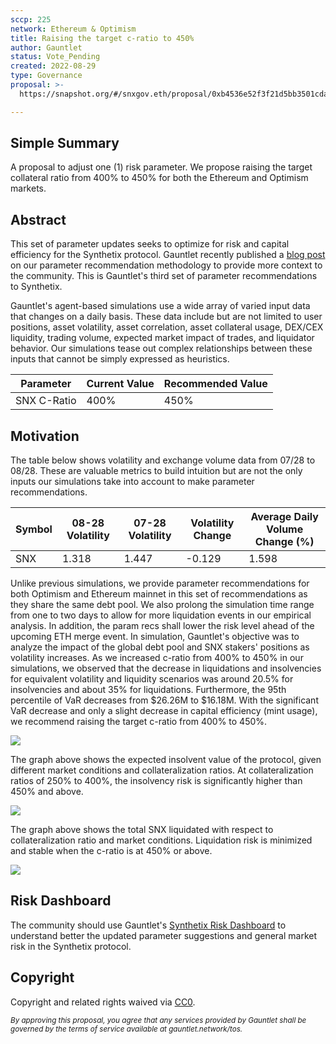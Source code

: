 ```yaml
---
sccp: 225
network: Ethereum & Optimism
title: Raising the target c-ratio to 450%
author: Gauntlet
status: Vote_Pending
created: 2022-08-29
type: Governance
proposal: >-
  https://snapshot.org/#/snxgov.eth/proposal/0xb4536e52f3f21d5bb3501cda634d172d4bc51df8c47654915654691860589b17

---
```



## Simple Summary

A proposal to adjust one (1) risk parameter. We propose raising the target collateral ratio from 400% to 450% for both the Ethereum and Optimism markets.

## Abstract



This set of parameter updates seeks to optimize for risk and capital efficiency for the Synthetix protocol. Gauntlet recently published a [blog post](https://medium.com/gauntlet-networks/gauntlets-parameter-recommendation-methodology-8591478a0c1c) on our parameter recommendation methodology to provide more context to the community. This is Gauntlet's third set of parameter recommendations to Synthetix.

Gauntlet's agent-based simulations use a wide array of varied input data that changes on a daily basis. These data include but are not limited to user positions, asset volatility, asset correlation, asset collateral usage, DEX/CEX liquidity, trading volume, expected market impact of trades, and liquidator behavior. Our simulations tease out complex relationships between these inputs that cannot be simply expressed as heuristics.


| Parameter | Current Value | Recommended Value |
| -------- | -------- | -------- |
| SNX C-Ratio     | 400%     | 450%     |

## Motivation


The table below shows volatility and exchange volume data from 07/28 to 08/28. These are valuable metrics to build intuition but are not the only inputs our simulations take into account to make parameter recommendations. 

|Symbol| 08-28 Volatility| 07-28 Volatility| Volatility Change| Average Daily Volume Change (%)  |
| ------ | ---------------- | --------------- | ----------------- | ----------- |
| SNX   | 	  1.318     |  1.447  | 	-0.129   |  1.598    |

Unlike previous simulations, we provide parameter recommendations for both Optimism and Ethereum mainnet in this set of recommendations as they share the same debt pool. We also prolong the simulation time range from one to two days to allow for more liquidation events in our empirical analysis. In addition, the param recs shall lower the risk level ahead of the upcoming ETH merge event. In simulation, Gauntlet's objective was to analyze the impact of the global debt pool and SNX stakers' positions as volatility increases. As we increased c-ratio from 400% to 450% in our simulations, we observed that the decrease in liquidations and insolvencies for equivalent volatility and liquidity scenarios was around 20.5% for insolvencies and about 35% for liquidations. Furthermore, the 95th percentile of VaR decreases from $26.26M to $16.18M. With the significant VaR decrease and only a slight decrease in capital efficiency (mint usage), we recommend raising the target c-ratio from 400% to 450%.

![](https://i.imgur.com/ooXYgF4.png)



The graph above shows the expected insolvent value of the protocol, given different market conditions and collateralization ratios. At collateralization ratios of 250% to 400%, the insolvency risk is significantly higher than 450% and above.

![](https://i.imgur.com/I0RrTEU.png)



The graph above shows the total SNX liquidated with respect to collateralization ratio and market conditions. Liquidation risk is minimized and stable when the c-ratio is at 450% or above.  


![](https://i.imgur.com/etdGgyd.jpg)


## Risk Dashboard



The community should use Gauntlet's [Synthetix Risk Dashboard](https://gov.gauntlet.network/synthetix) to understand better the updated parameter suggestions and general market risk in the Synthetix protocol. 

## Copyright



Copyright and related rights waived via [CC0](https://creativecommons.org/publicdomain/zero/1.0/).

*<sup>By approving this proposal, you agree that any services provided by Gauntlet shall be governed by the terms of service available at gauntlet.network/tos.<sup>*



